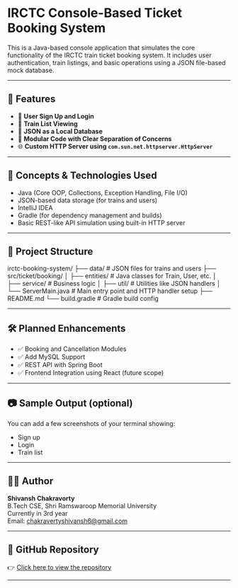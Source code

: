 # IRCTC Console-Based Ticket Booking System

This is a Java-based console application that simulates the core functionality of the IRCTC train ticket booking system. It includes user authentication, train listings, and basic operations using a JSON file-based mock database.

---

## 🚀 Features

- 👤 **User Sign Up and Login**
- 🚆 **Train List Viewing**
- 📂 **JSON as a Local Database**
- 🧩 **Modular Code with Clear Separation of Concerns**
- 🌐 **Custom HTTP Server using `com.sun.net.httpserver.HttpServer`**

---

## 🧠 Concepts & Technologies Used

- Java (Core OOP, Collections, Exception Handling, File I/O)
- JSON-based data storage (for trains and users)
- IntelliJ IDEA
- Gradle (for dependency management and builds)
- Basic REST-like API simulation using built-in HTTP server

---

## 📁 Project Structure

irctc-booking-system/
├── data/ # JSON files for trains and users
├── src/ticket/booking/
│ ├── entities/ # Java classes for Train, User, etc.
│ ├── service/ # Business logic
│ ├── util/ # Utilities like JSON handlers
│ └── ServerMain.java # Main entry point and HTTP handler setup
├── README.md
└── build.gradle # Gradle build config


---

## 🛠️ Planned Enhancements

- ✅ Booking and Cancellation Modules
- ✅ Add MySQL Support
- ✅ REST API with Spring Boot
- ✅ Frontend Integration using React (future scope)

---

## 📷 Sample Output (optional)

You can add a few screenshots of your terminal showing:
- Sign up
- Login
- Train list

---

## 👨‍💻 Author

**Shivansh Chakravorty**  
B.Tech CSE, Shri Ramswaroop Memorial University  
Currently in 3rd year  
Email: [chakravertyshivansh6@gmail.com](mailto:chakravertyshivansh6@gmail.com)

---

## 📌 GitHub Repository

👉 [Click here to view the repository](https://github.com/your-username/irctc-booking-system)

---


